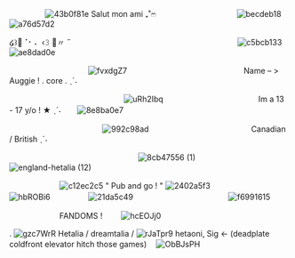 ㅤㅤㅤㅤㅤ![43b0f81e](https://github.com/user-attachments/assets/bf9a71cd-1da1-41a1-8a70-b1f33191f436) Salut mon ami ₊˚ෆ
ㅤㅤㅤㅤㅤㅤㅤㅤㅤㅤㅤ![becdeb18](https://github.com/user-attachments/assets/1080cd16-94f6-487d-9873-00f588569c99) ![a76d57d2](https://github.com/user-attachments/assets/efc9fb20-9324-4d77-9319-b356483bc287)

໒꒱🌱⠈⠂⠄ ‹𝟹 🚞〃 ˝
ㅤㅤㅤㅤㅤㅤㅤㅤㅤㅤㅤㅤㅤㅤㅤㅤㅤㅤㅤㅤㅤㅤㅤ![c5bcb133](https://github.com/user-attachments/assets/90dc5836-226f-4eeb-b718-e50eb6912a88) ![ae8dad0e](https://github.com/user-attachments/assets/dd42bd28-45aa-4c8b-b471-ddb629fbca7f)

ㅤㅤㅤㅤㅤㅤㅤㅤㅤㅤㅤ![fvxdgZ7](https://github.com/user-attachments/assets/135b2e80-de4b-4dba-8213-da781ab6a6f1)
ㅤㅤㅤㅤㅤㅤㅤㅤㅤㅤㅤㅤㅤㅤㅤㅤName – > Auggie ! . core  .  ˎˊ˗

ㅤㅤㅤㅤㅤㅤㅤㅤㅤㅤㅤㅤㅤㅤㅤㅤ![uRh2Ibq](https://github.com/user-attachments/assets/484f968e-babf-43fe-bda6-3c4c90067f28)
ㅤㅤㅤㅤㅤㅤㅤㅤㅤㅤㅤㅤㅤIm a 13 - 17 y/o ! ★ ˎˊ˗ㅤㅤ ![8e8ba0e7](https://github.com/user-attachments/assets/c788f2e2-1c3d-4ef9-83c7-5eb701009037)


ㅤㅤㅤㅤㅤㅤㅤㅤㅤㅤㅤㅤㅤ![992c98ad](https://github.com/user-attachments/assets/f6266289-5926-410f-962d-f53c2538eb38)
ㅤㅤㅤㅤㅤㅤㅤㅤㅤㅤㅤㅤㅤㅤCanadian / British ˎˊ˗

ㅤㅤㅤㅤㅤㅤㅤㅤㅤㅤㅤㅤㅤㅤㅤㅤㅤㅤ![8cb47556 (1)](https://github.com/user-attachments/assets/cc49d764-c607-4978-8fd7-d912f9c40736) ㅤㅤㅤ![england-hetalia (12)](https://github.com/user-attachments/assets/207c49e0-e5ff-4f72-a745-8af9040b1312)

ㅤㅤㅤㅤㅤㅤㅤ![c12ec2c5](https://github.com/user-attachments/assets/f20b43ec-71e9-4e08-82f7-08bb3f61df52) " Pub and go ! " ![2402a5f3](https://github.com/user-attachments/assets/0f80e76b-c4d2-4bc4-a51e-c2c823d59e00)ㅤㅤㅤㅤㅤㅤㅤ![hbROBi6](https://github.com/user-attachments/assets/dcb418ae-6e34-4821-87e8-517870f132e9)
ㅤㅤㅤㅤㅤ![21da5c49](https://github.com/user-attachments/assets/3c5edf0c-dc78-4a14-8062-cdb3458334c0)
ㅤㅤㅤㅤㅤㅤㅤㅤㅤㅤㅤㅤㅤ![f6991615](https://github.com/user-attachments/assets/649e81e8-08b3-4736-a384-ea69d1e4d0d9)




ㅤㅤㅤㅤㅤㅤㅤFANDOMS !  ㅤㅤ ![hcEOJj0](https://github.com/user-attachments/assets/502d67ca-527d-4d0c-83cb-d48e3e5dbf46)


. ![gzc7WrR](https://github.com/user-attachments/assets/23fc218d-f8db-4c23-9276-7ecbb4c144f6)
 Hetalia / dreamtalia / ![rJaTpr9](https://github.com/user-attachments/assets/8abb4b53-d126-403a-bb27-c7e329846392)
 hetaoni, Sig ← (deadplate coldfront elevator hitch those games)  ㅤ![ObBJsPH](https://github.com/user-attachments/assets/ed486fe4-4444-4c21-956c-2811f37ba163)











